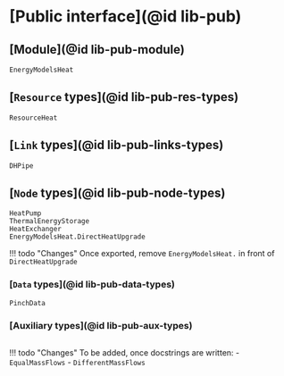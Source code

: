 # [Public interface](@id lib-pub)

## [Module](@id lib-pub-module)

```@docs
EnergyModelsHeat
```

## [`Resource` types](@id lib-pub-res-types)

```@docs
ResourceHeat
```

## [`Link` types](@id lib-pub-links-types)

```@docs
DHPipe
```

## [`Node` types](@id lib-pub-node-types)

```@docs
HeatPump
ThermalEnergyStorage
HeatExchanger
EnergyModelsHeat.DirectHeatUpgrade
```

!!! todo "Changes"
    Once exported, remove `EnergyModelsHeat.` in front of `DirectHeatUpgrade`

### [`Data` types](@id lib-pub-data-types)

```@docs
PinchData
```

### [Auxiliary types](@id lib-pub-aux-types)

```@docs
```

!!! todo "Changes"
    To be added, once docstrings are written:
    - `EqualMassFlows`
    - `DifferentMassFlows`
